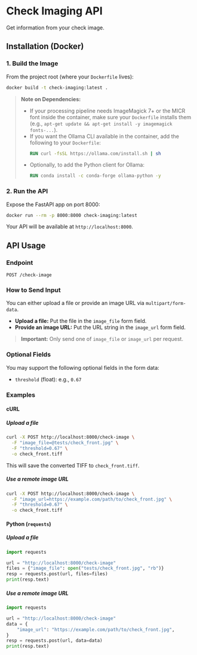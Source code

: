 # Check Imaging API

Get information from your check image.

## Installation (Docker)

### 1. Build the Image

From the project root (where your `Dockerfile` lives):

```bash
docker build -t check-imaging:latest .
```

> **Note on Dependencies:**
>
> - If your processing pipeline needs ImageMagick 7+ or the MICR font inside the container, make sure your `Dockerfile` installs them (e.g., `apt-get update && apt-get install -y imagemagick fonts-...`).
> - If you want the Ollama CLI available in the container, add the following to your `Dockerfile`:
>   ```dockerfile
>   RUN curl -fsSL https://ollama.com/install.sh | sh
>   ```
> - Optionally, to add the Python client for Ollama:
>   ```dockerfile
>   RUN conda install -c conda-forge ollama-python -y
>   ```

### 2. Run the API

Expose the FastAPI app on port 8000:

```bash
docker run --rm -p 8000:8000 check-imaging:latest
```

Your API will be available at `http://localhost:8000`.

## API Usage

### Endpoint

```
POST /check-image
```

### How to Send Input

You can either upload a file or provide an image URL via `multipart/form-data`.

-   **Upload a file:** Put the file in the `image_file` form field.
-   **Provide an image URL:** Put the URL string in the `image_url` form field.

> **Important:** Only send one of `image_file` or `image_url` per request.

### Optional Fields

You may support the following optional fields in the form data:

-   `threshold` (float): e.g., `0.67`

### Examples

#### cURL

##### Upload a file

```bash
curl -X POST http://localhost:8000/check-image \
  -F "image_file=@tests/check_front.jpg" \
  -F "threshold=0.67" \
  -o check_front.tiff
```

This will save the converted TIFF to `check_front.tiff`.

##### Use a remote image URL

```bash
curl -X POST http://localhost:8000/check-image \
  -F "image_url=https://example.com/path/to/check_front.jpg" \
  -F "threshold=0.67" \
  -o check_front.tiff
```

#### Python (`requests`)

##### Upload a file

```python
import requests

url = "http://localhost:8000/check-image"
files = {"image_file": open("tests/check_front.jpg", "rb")}
resp = requests.post(url, files=files)
print(resp.text)
```

##### Use a remote image URL

```python
import requests

url = "http://localhost:8000/check-image"
data = {
    "image_url": "https://example.com/path/to/check_front.jpg",
}
resp = requests.post(url, data=data)
print(resp.text)
```